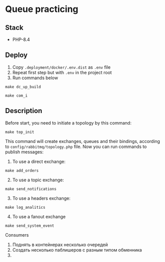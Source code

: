 # Queue practicing

## Stack

- PHP-8.4

## Deploy

1) Copy `.deployment/docker/.env.dist` as `.env` file
2) Repeat first step but with `.env` in the project root
3) Run commands below
```shell
make dc_up_build
```

```shell
make com_i
```

## Description

Before start, you need to initiate a topology by this command:

```shell
make top_init
```

This command will create exchanges, queues and their bindings, according to `config/rabbitmq/topology.php` file. Now you can run commands to publish messages:

1) To use a direct exchange:
```shell
make add_orders
```

2) To use a topic exchange:
```shell
make send_notifications
```

3) To use a headers exchange:
```shell
make log_analitics
```

4) To use a fanout exchange
```shell
make send_system_event
```

Consumers 

1) Поднять в контейнерах несколько очередей
2) Создать несколько паблишеров с разным типом обменника
3) 
